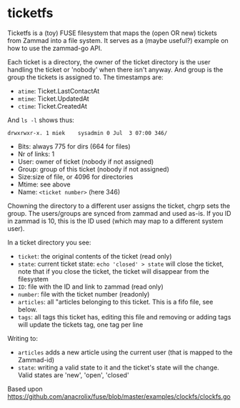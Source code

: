 # ticketfs

Ticketfs is a (toy) FUSE filesystem that maps the (open OR new) tickets from Zammad into a file system.
It serves as a (maybe useful?) example on how to use the zammad-go API.

Each ticket is a directory, the owner of the ticket directory is the user handling the ticket or
'nobody' when there isn't anyway. And group is the group the tickets is assigned to. The timestamps
are:

- `atime`: Ticket.LastContactAt
- `mtime`: Ticket.UpdatedAt
- `ctime`: Ticket.CreatedAt

And `ls -l` shows thus:

    drwxrwxr-x. 1 miek    sysadmin 0 Jul  3 07:00 346/

* Bits: always 775 for dirs (664 for files)
* Nr of links: 1
* User: owner of ticket (nobody if not assigned)
* Group: group of this ticket (nobody if not assigned)
* Size:size of file, or 4096 for directories
* Mtime: see above
* Name: `<ticket number>` (here 346)

Chowning the directory to a different user assigns the ticket, chgrp sets the group. The
users/groups are synced from zammad and used as-is. If you ID in zammad is 10, this is the ID used
(which may map to a different system user).

In a ticket directory you see:

- `ticket`: the original contents of the ticket (read only)
- `state`: current ticket state: `echo 'closed' > state` will close the ticket, note that if you
  close the ticket, the ticket will disappear from the filesystem
- `ID`: file with the ID and link to zammad (read only)
- `number`: file with the ticket number (readonly)
- `articles`: all "articles belonging to this ticket. This is a fifo file, see below.
- `tags`: all tags this ticket has, editing this file and removing or adding tags will
    update the tickets tag, one tag per line

Writing to:

- `articles` adds a new article using the current user (that is mapped to the Zammad-id)
- `state`: writing a valid state to it and the ticket's state will the change. Valid states
    are 'new', 'open', 'closed'

Based upon https://github.com/anacrolix/fuse/blob/master/examples/clockfs/clockfs.go
